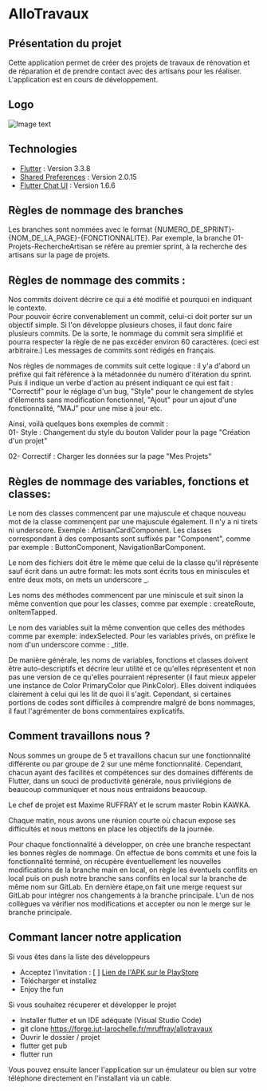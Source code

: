 # AlloTravaux

## Présentation du projet

Cette application permet de créer des projets de travaux de rénovation et de réparation et de prendre contact avec des artisans pour les réaliser.
L'application est en cours de développement.

## Logo

![Image text](https://cdn.discordapp.com/attachments/1039893817995837440/1061999430632484964/magnifique_logo_du_meilleur_groupe_de_projet_flutter_allo_pas_resto_mais_travaux.png)

## Technologies

* [Flutter](https://flutter.dev/) : Version 3.3.8
* [Shared Preferences](https://pub.dev/packages/shared_preferences) : Version 2.0.15
* [Flutter Chat UI](https://pub.dev/packages/flutter_chat_ui) : Version 1.6.6

## Règles de nommage des branches

Les branches sont nommées avec le format {NUMERO_DE_SPRINT}-{NOM_DE_LA_PAGE}-{FONCTIONNALITE}. 
Par exemple, la branche 01-Projets-RechercheArtisan se réfère au premier sprint, à la recherche des artisans sur la page de projets.

## Règles de nommage des commits :

Nos commits doivent décrire ce qui a été modifié et pourquoi en indiquant le contexte.  
Pour pouvoir écrire convenablement un commit, celui-ci doit porter sur un objectif simple. Si l'on développe plusieurs choses, il faut donc faire plusieurs commits. De la sorte, le nommage du commit sera simplifié et pourra respecter la règle de ne pas excéder environ 60 caractères. (ceci est arbitraire.)
Les messages de commits sont rédigés en français.

Nos règles de nommages de commits suit cette logique : il y'a d'abord un préfixe qui fait référence à la métadonnée du numéro d'itération du sprint. 
 Puis il indique un verbe d'action au présent indiquant ce qui est fait : "Correctif" pour le réglage d'un bug, "Style" pour le changement de styles d'élements sans modification fonctionnel, "Ajout" pour un ajout d'une fonctionnalité, "MAJ" pour une mise à jour etc. 

Ainsi, voilà quelques bons exemples de commit :  
01- Style : Changement du style du bouton Valider pour la page "Création d'un projet"

02- Correctif : Charger les données sur la page "Mes Projets"

## Règles de nommage des variables, fonctions et classes: 

Le nom des classes commencent par une majuscule et chaque nouveau mot de la classe commençent par une majuscule également. Il n'y a ni tirets ni underscore. 
Exemple : ArtisanCardComponent.
Les classes correspondant à des composants sont suffixés par "Component", comme par exemple :
ButtonComponent, NavigationBarComponent.  

Le nom des fichiers doit être le même que celui de la classe qu'il réprésente sauf écrit dans un autre format: les mots sont écrits tous en miniscules et entre deux mots, on mets un underscore _.  

Les noms des méthodes commencent par une miniscule et suit sinon la même convention que pour les classes, comme par exemple :
createRoute, onItemTapped.

Le nom des variables suit la même convention que celles des méthodes comme par exemple:
indexSelected.
Pour les variables privés, on préfixe le nom d'un underscore comme : _title. 


De manière générale, les noms de variables, fonctions et classes doivent être auto-descriptifs et décrire leur utilité et ce qu'elles réprésentent et non pas une version de ce qu'elles pourraient répresenter (il faut mieux appeler une instance de Color PrimaryColor que PinkColor). Elles doivent indiquées clairement à celui qui les lit de quoi il s'agit.
Cependant, si certaines portions de codes sont difficiles à comprendre malgré de bons nommages, il faut l'agrémenter de bons commentaires explicatifs.

## Comment travaillons nous ?

Nous sommes un groupe de 5 et travaillons chacun sur une fonctionnalité différente ou par groupe de 2 sur une même fonctionnalité. Cependant, chacun ayant des facilités et compétences sur des domaines différents de Flutter, dans un souci de productivité générale, nous privilégions de beaucoup communiquer et nous nous entraidons beaucoup.

Le chef de projet est Maxime RUFFRAY et le scrum master Robin KAWKA.

Chaque matin, nous avons une réunion courte où chacun expose ses difficultés et nous mettons en place les objectifs de la journée. 

Pour chaque fonctionnalité à développer, on crée une branche respectant les bonnes règles de nommage. On effectue de bons commits et une fois la fonctionnalité terminé, on récupère éventuellement les nouvelles modifications de la branche main en local, on règle les éventuels conflits en local puis on push notre branche sans conflits en local sur la branche de même nom sur GitLab. En dernière étape,on fait une merge request sur GitLab pour intégrer nos changements à la branche principale. L'un de nos collègues va vérifier nos modifications et accepter ou non le merge sur le branche principale.



## Commant lancer notre application

Si vous êtes dans la liste des développeurs
- Acceptez l'invitation : [ ] [Lien de l'APK sur le PlayStore](https://play.google.com/apps/internaltest/4701328031854448885)
- Télécharger et installez
- Enjoy the fun

Si vous souhaitez récuperer et développer le projet
- Installer flutter et un IDE adéquate (Visual Studio Code)
- git clone https://forge.iut-larochelle.fr/mruffray/allotravaux
- Ouvrir le dossier / projet
- flutter get pub
- flutter run

Vous pouvez ensuite lancer l'application sur un émulateur ou bien sur votre téléphone directement en l'installant via un cable.
